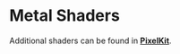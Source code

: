 
# Metal Shaders

Additional shaders can be found in [**PixelKit**](https://github.com/heestand-xyz/PixelKit/).
